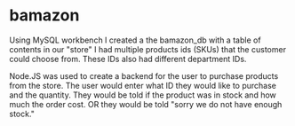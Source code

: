 # bamazon

Using MySQL workbench I created a the bamazon_db with a table of contents in our "store"
I had multiple products ids (SKUs) that the customer could choose from. These IDs also had different department IDs.

Node.JS was used to create a backend for the user to purchase products from the store. 
The user would enter what ID they would like to purchase and the quantity. 
They would be told if the product was in stock and how much the order cost. 
OR they would be told "sorry we do not have enough stock."

